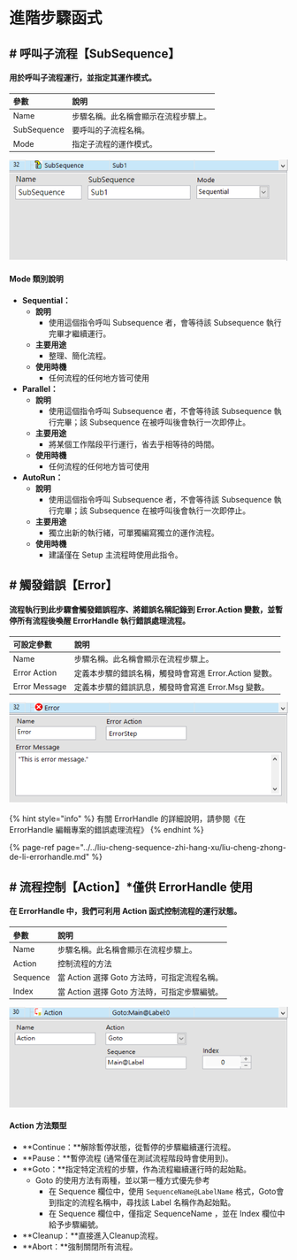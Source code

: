 # 進階步驟函式

## \# 呼叫子流程【SubSequence】

#### 用於呼叫子流程運行，並指定其運作模式。

| 參數 | 說明 |
| :--- | :--- |
| Name | 步驟名稱。此名稱會顯示在流程步驟上。 |
| SubSequence | 要呼叫的子流程名稱。 |
| Mode | 指定子流程的運作模式。 |

![Subsequence](../../../../.gitbook/assets/step_subsequence.PNG)

#### Mode 類別說明

* **Sequential：**
  * **說明**
    * 使用這個指令呼叫 Subsequence 者，會等待該 Subsequence 執行完畢才繼續運行。
  * **主要用途**
    * 整理、簡化流程。
  * **使用時機**
    * 任何流程的任何地方皆可使用
* **Parallel：**
  * **說明**
    * 使用這個指令呼叫 Subsequence 者，不會等待該 Subsequence 執行完畢；該 Subsequence 在被呼叫後會執行一次即停止。
  * **主要用途**
    * 將某個工作階段平行運行，省去乎相等待的時間。
  * **使用時機**
    * 任何流程的任何地方皆可使用
* **AutoRun：**
  * **說明**
    * 使用這個指令呼叫 Subsequence 者，不會等待該 Subsequence 執行完畢；該 Subsequence 在被呼叫後會執行一次即停止。
  * **主要用途**
    * 獨立出新的執行緒，可單獨編寫獨立的運作流程。
  * **使用時機**
    * 建議僅在 Setup 主流程時使用此指令。

## \# 觸發錯誤【Error】

#### 流程執行到此步驟會觸發錯誤程序、將錯誤名稱記錄到 Error.Action 變數，並暫停所有流程後喚醒 ErrorHandle 執行錯誤處理流程。

| 可設定參數 | 說明 |
| :--- | :--- |
| Name | 步驟名稱。此名稱會顯示在流程步驟上。 |
| Error Action | 定義本步驟的錯誤名稱，觸發時會寫進 Error.Action 變數。 |
| Error Message | 定義本步驟的錯誤訊息，觸發時會寫進 Error.Msg 變數。 |

![Error](../../../../.gitbook/assets/step_error.PNG)

{% hint style="info" %}
有關 ErrorHandle 的詳細說明，請參閱《在 ErrorHandle 編輯專案的錯誤處理流程》
{% endhint %}

{% page-ref page="../../liu-cheng-sequence-zhi-hang-xu/liu-cheng-zhong-de-li-errorhandle.md" %}

## \# 流程控制【Action】\*僅供 ErrorHandle 使用

#### 在 ErrorHandle 中，我們可利用 Action 函式控制流程的運行狀態。

| 參數 | 說明 |
| :--- | :--- |
| Name | 步驟名稱。此名稱會顯示在流程步驟上。 |
| Action | 控制流程的方法 |
| Sequence | 當 Action 選擇 Goto 方法時，可指定流程名稱。 |
| Index | 當 Action 選擇 Goto 方法時，可指定步驟編號。 |

![Action - Goto](../../../../.gitbook/assets/step_action.PNG)

#### Action 方法類型

* **Continue：**解除暫停狀態，從暫停的步驟繼續運行流程。
* **Pause：**暫停流程 \(通常僅在測試流程階段時會使用到\)。
* **Goto：**指定特定流程的步驟，作為流程繼續運行時的起始點。
  * Goto 的使用方法有兩種，並以第一種方式優先參考
    * 在 Sequence 欄位中，使用 `SequenceName@LabelName` 格式，Goto會到指定的流程名稱中，尋找該 Label 名稱作為起始點。
    * 在 Sequence 欄位中，僅指定 SequenceName ，並在 Index 欄位中給予步驟編號。
* **Cleanup：**直接進入Cleanup流程。
* **Abort：**強制關閉所有流程。

